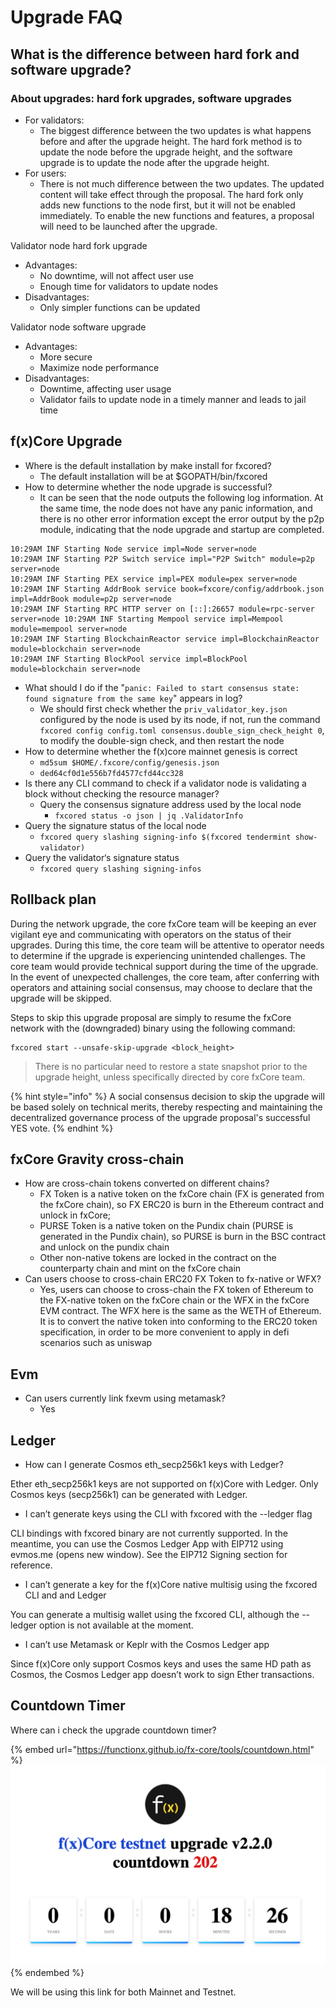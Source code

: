 # Upgrade FAQ

## What is the difference between hard fork and software upgrade?

### About upgrades: hard fork upgrades, software upgrades

* For validators:
  * The biggest difference between the two updates is what happens before and after the upgrade height. The hard fork method is to update the node before the upgrade height, and the software upgrade is to update the node after the upgrade height.
* For users:
  * There is not much difference between the two updates. The updated content will take effect through the proposal. The hard fork only adds new functions to the node first, but it will not be enabled immediately. To enable the new functions and features, a proposal will need to be launched after the upgrade.

Validator node hard fork upgrade

* Advantages:
  * No downtime, will not affect user use
  * Enough time for validators to update nodes
* Disadvantages:
  * Only simpler functions can be updated

Validator node software upgrade

* Advantages:
  * More secure
  * Maximize node performance
* Disadvantages:
  * Downtime, affecting user usage
  * Validator fails to update node in a timely manner and leads to jail time

## f(x)Core Upgrade

* Where is the default installation by make install for fxcored?
  * The default installation will be at $GOPATH/bin/fxcored
* How to determine whether the node upgrade is successful?
  * It can be seen that the node outputs the following log information. At the same time, the node does not have any panic information, and there is no other error information except the error output by the p2p module, indicating that the node upgrade and startup are completed.

```
10:29AM INF Starting Node service impl=Node server=node
10:29AM INF Starting P2P Switch service impl="P2P Switch" module=p2p server=node
10:29AM INF Starting PEX service impl=PEX module=pex server=node
10:29AM INF Starting AddrBook service book=fxcore/config/addrbook.json impl=AddrBook module=p2p server=node
10:29AM INF Starting RPC HTTP server on [::]:26657 module=rpc-server server=node 10:29AM INF Starting Mempool service impl=Mempool module=mempool server=node
10:29AM INF Starting BlockchainReactor service impl=BlockchainReactor module=blockchain server=node
10:29AM INF Starting BlockPool service impl=BlockPool module=blockchain server=node
```

* What should I do if the "`panic: Failed to start consensus state: found signature from the same key`" appears in log?
  * We should first check whether the `priv_validator_key.json` configured by the node is used by its node, if not, run the command `fxcored config config.toml consensus.double_sign_check_height 0`, to modify the double-sign check, and then restart the node
* How to determine whether the f(x)core mainnet genesis is correct
  * `md5sum $HOME/.fxcore/config/genesis.json`
  * `ded64cf0d1e556b7fd4577cfd44cc328`
* Is there any CLI command to check if a validator node is validating a block without checking the resource manager?
  * Query the consensus signature address used by the local node
    * `fxcored status -o json | jq .ValidatorInfo`
* Query the signature status of the local node
  * `fxcored query slashing signing-info $(fxcored tendermint show-validator)`
* Query the validator‘s signature status
  * `fxcored query slashing signing-infos`

## Rollback plan

During the network upgrade, the core fxCore team will be keeping an ever vigilant eye and communicating with operators on the status of their upgrades. During this time, the core team will be attentive to operator needs to determine if the upgrade is experiencing unintended challenges. The core team would provide technical support during the time of the upgrade. In the event of unexpected challenges, the core team, after conferring with operators and attaining social consensus, may choose to declare that the upgrade will be skipped.

Steps to skip this upgrade proposal are simply to resume the fxCore network with the (downgraded) binary using the following command:

```shell
fxcored start --unsafe-skip-upgrade <block_height>
```

> There is no particular need to restore a state snapshot prior to the upgrade height, unless specifically directed by core fxCore team.

{% hint style="info" %}
A social consensus decision to skip the upgrade will be based solely on technical merits, thereby respecting and maintaining the decentralized governance process of the upgrade proposal's successful YES vote.
{% endhint %}

## fxCore Gravity cross-chain

* How are cross-chain tokens converted on different chains?
  * FX Token is a native token on the fxCore chain (FX is generated from the fxCore chain), so FX ERC20 is burn in the Ethereum contract and unlock in fxCore;
  * PURSE Token is a native token on the Pundix chain (PURSE is generated in the Pundix chain), so PURSE is burn in the BSC contract and unlock on the pundix chain
  * Other non-native tokens are locked in the contract on the counterparty chain and mint on the fxCore chain
* Can users choose to cross-chain ERC20 FX Token to fx-native or WFX?
  * Yes, users can choose to cross-chain the FX token of Ethereum to the FX-native token on the fxCore chain or the WFX in the fxCore EVM contract. The WFX here is the same as the WETH of Ethereum. It is to convert the native token into conforming to the ERC20 token specification, in order to be more convenient to apply in defi scenarios such as uniswap

## Evm

* Can users currently link fxevm using metamask?
  * Yes

## Ledger

* How can I generate Cosmos eth\_secp256k1 keys with Ledger?

Ether eth\_secp256k1 keys are not supported on f(x)Core with Ledger. Only Cosmos keys (secp256k1) can be generated with Ledger.

* I can’t generate keys using the CLI with fxcored with the --ledger flag

CLI bindings with fxcored binary are not currently supported. In the meantime, you can use the Cosmos Ledger App with EIP712 using evmos.me (opens new window). See the EIP712 Signing section for reference.

* I can’t generate a key for the f(x)Core native multisig using the fxcored CLI and and Ledger

You can generate a multisig wallet using the fxcored CLI, although the --ledger option is not available at the moment.

* I can’t use Metamask or Keplr with the Cosmos Ledger app

Since f(x)Core only support Cosmos keys and uses the same HD path as Cosmos, the Cosmos Ledger app doesn’t work to sign Ether transactions.

## Countdown Timer

Where can i check the upgrade countdown timer?

{% embed url="https://functionx.github.io/fx-core/tools/countdown.html" %}
![](<../.gitbook/assets/image (21).png>)
{% endembed %}

We will be using this link for both Mainnet and Testnet.
